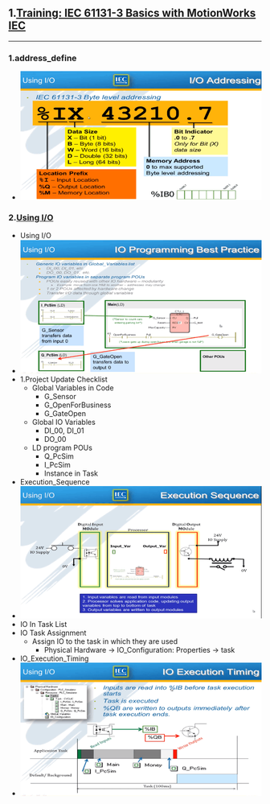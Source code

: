 ## 1.[Training: IEC 61131-3 Basics with MotionWorks IEC](https://www.youtube.com/playlist?list=PLNAENlyEDCkzMwkIpWNwX0DeJdlVFwyB0)
---
### 1.address_define
- ![address_define](./image/address_define.png)

### 2.[Using I/O](https://www.youtube.com/watch?v=qalVIKTNn8M&list=PLNAENlyEDCkzMwkIpWNwX0DeJdlVFwyB0&index=7)
- Using I/O
- ![Using_IO](./image/Using_IO.png)
- 1.Project Update Checklist
	- Global Variables in Code
		- G_Sensor
		- G_OpenForBusiness
		- G_GateOpen
	- Global IO Variables
		- DI_00, DI_01
		- DO_00
	- LD program POUs
		- Q_PcSim
		- I_PcSim
		- Instance in Task
- Execution_Sequence
- ![Execution_Sequence](./image/Execution_Sequence.png)
- IO In Task List
- IO Task Assignment
	- Assign IO to the task in which they are used
		- Physical Hardware -> IO_Configuration: Properties -> task
- IO_Execution_Timing
- ![IO_Execution_Timing](./image/IO_Execution_Timing.png)